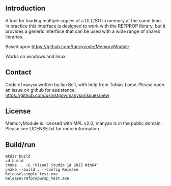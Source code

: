 
## Introduction

A tool for loading multiple copies of a DLL/SO in memory at the same time.  In practice this interface is designed to work with the REFPROP library, but it provides a generic interface that can be used with a wide range of shared libraries.

Based upon https://github.com/fancycode/MemoryModule

Works on windows and linux

## Contact

Code of ``manyso`` written by Ian Bell, with help from Tobias Loew.  Please open an issue on github for assistance: https://github.com/usnistgov/manyso/issues/new

## License

MemoryModule is licensed with MPL v2.0, manyso is in the public domain.  Please see LICENSE.txt for more information.

## Build/run

```
mkdir build
cd build
cmake .. -G "Visual Studio 14 2015 Win64"
cmake --build . --config Release
Release\simple_test.exe
Release\refpropwrap_test.exe
```